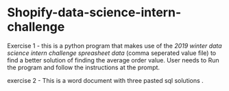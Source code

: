 # Shopify-data-science-intern-challenge
Exercise 1 - this is a python program that makes use of the _2019 winter data science intern challenge spreasheet data_ (comma seperated value file)
              to find a better solution of finding the average order value. User needs to Run the program and follow the instructions at the prompt.
              
exercise 2 - This is a word document with three pasted sql solutions .
